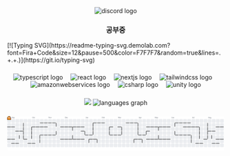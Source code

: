 <div align="center">
  <img src="https://img.shields.io/static/v1?message=Discord&logo=discord&label=&color=7289DA&logoColor=white&labelColor=&style=for-the-badge" height="25" alt="discord logo"  />
</div>

###

<h3 align="center">
  공부중
</h3>
  [![Typing SVG](https://readme-typing-svg.demolab.com?font=Fira+Code&size=12&pause=500&color=F7F7F7&random=true&lines=.+.+.)](https://git.io/typing-svg)


###

<div align="center">
  <img src="https://skillicons.dev/icons?i=ts" height="50" alt="typescript logo"  />
  <img width="10" />
  <img src="https://skillicons.dev/icons?i=react" height="50" alt="react logo"  />
  <img width="10" />
  <img src="https://cdn.jsdelivr.net/gh/devicons/devicon/icons/nextjs/nextjs-original.svg" height="50" alt="nextjs logo"  />
  <img width="10" />
  <img src="https://skillicons.dev/icons?i=tailwind" height="50" alt="tailwindcss logo"  />
  <img width="10" />
  <img src="https://skillicons.dev/icons?i=aws" height="50" alt="amazonwebservices logo"  />
  <img width="10" />
  <img src="https://skillicons.dev/icons?i=cs" height="50" alt="csharp logo"  />
  <img width="10" />
  <img src="https://skillicons.dev/icons?i=unity" height="50" alt="unity logo"  />
</div>


###

<div align="center">
  <img src="https://github-readme-stats.vercel.app/api?username=LHM52&theme=dark" height="150" />
  <img src="https://github-readme-stats.vercel.app/api/top-langs?username=LHM52&locale=en&hide_title=false&layout=compact&card_width=320&langs_count=5&theme=dark&hide_border=false&order=2" height="150" alt="languages graph"  />
</div>

###


<picture>
  <source media="(prefers-color-scheme: dark)" srcset="https://raw.githubusercontent.com/LHM52/LHM52/output/pacman-contribution-graph-dark.svg">
  <img alt="pacman contribution graph" src="https://raw.githubusercontent.com/LHM52/LHM52/output/pacman-contribution-graph.svg">
</picture>
